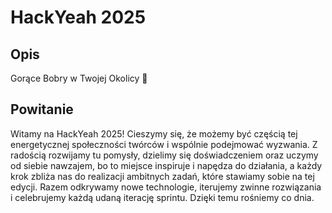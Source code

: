 # HackYeah 2025

## Opis

Gorące Bobry w Twojej Okolicy 🦫

## Powitanie

Witamy na HackYeah 2025! Cieszymy się, że możemy być częścią tej energetycznej społeczności twórców i wspólnie podejmować wyzwania. Z radością rozwijamy tu pomysły, dzielimy się doświadczeniem oraz uczymy od siebie nawzajem, bo to miejsce inspiruje i napędza do działania, a każdy krok zbliża nas do realizacji ambitnych zadań, które stawiamy sobie na tej edycji. Razem odkrywamy nowe technologie, iterujemy zwinne rozwiązania i celebrujemy każdą udaną iterację sprintu. Dzięki temu rośniemy co dnia.
